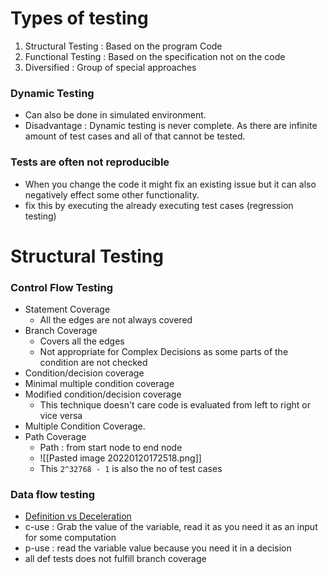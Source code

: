 # Types of testing
1.	Structural Testing : Based on the program Code 
2.	Functional Testing : Based on the specification not on the code
3.	Diversified : Group of special approaches

### Dynamic Testing
- Can also be done in simulated environment.
- Disadvantage : Dynamic testing is never complete. As there are infinite amount of test cases and all of that cannot be tested.   

### Tests are often not reproducible
- When you change the code it might fix an existing issue but it can also negatively effect some other functionality.
- fix this by executing the already executing test cases (regression testing)


# Structural Testing
### Control Flow Testing
- Statement Coverage
	- All the edges are not always covered 
- Branch Coverage
	- Covers all the edges 
	- Not appropriate for Complex Decisions as some parts of the condition are not checked
- Condition/decision coverage
- Minimal multiple condition coverage 
- Modified condition/decision coverage 
	- This technique doesn't care code is evaluated from left to right or vice versa
- Multiple Condition Coverage.
-  Path Coverage
	-  Path : from start node to end node
	-  ![[Pasted image 20220120172518.png]]
	-  This `2^32768 - 1` is also the no of test cases

### Data flow testing
- [Definition vs Deceleration](https://www.geeksforgeeks.org/difference-between-definition-and-declaration/)
- c-use : Grab the value of the variable, read it as you need it as an input for some computation 
- p-use : read the variable value because you need it in a decision
- all def tests does not fulfill branch coverage 